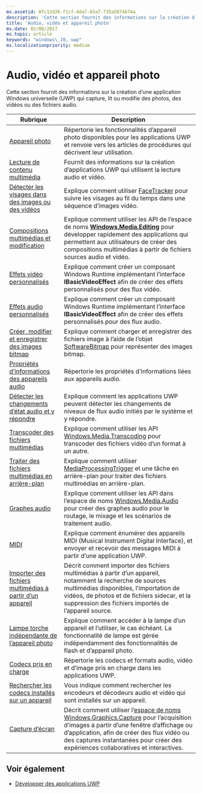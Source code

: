 ```yaml
---
ms.assetid: 0fc12d26-f1cf-4da7-b5a7-735a5074b74a
description: 'Cette section fournit des informations sur la création d’une application Windows universelle (UWP) qui capture, lit ou modifie des photos, des vidéos ou des fichiers audio.'
title: 'Audio, vidéo et appareil photo'
ms.date: 02/08/2017
ms.topic: article
keywords: "windows\_10, uwp"
ms.localizationpriority: medium
---
```

# <a name="audio-video-and-camera"></a>Audio, vidéo et appareil photo


Cette section fournit des informations sur la création d’une application Windows universelle (UWP) qui capture, lit ou modifie des photos, des vidéos ou des fichiers audio.
 
| Rubrique                                                                                             | Description                                                                                                                                                                                                                                                                                    |
|---------------------------------------------------------------------------------------------------|------------------------------------------------------------------------------------------------------------------------------------------------------------------------------------------------------------------------------------------------------------------------------------------------|
| [Appareil photo](camera.md) | Répertorie les fonctionnalités d’appareil photo disponibles pour les applications UWP et renvoie vers les articles de procédures qui décrivent leur utilisation. |
| [Lecture de contenu multimédia](media-playback.md) | Fournit des informations sur la création d’applications UWP qui utilisent la lecture audio et vidéo. |
| [Détecter les visages dans des images ou des vidéos](detect-and-track-faces-in-an-image.md) | Explique comment utiliser [FaceTracker](https://msdn.microsoft.com/library/windows/apps/dn974150) pour suivre les visages au fil du temps dans une séquence d’images vidéo. |
| [Compositions multimédias et modification](media-compositions-and-editing.md) | Explique comment utiliser les API de l’espace de noms [**Windows.Media.Editing**](https://msdn.microsoft.com/library/windows/apps/dn640565) pour développer rapidement des applications qui permettent aux utilisateurs de créer des compositions multimédias à partir de fichiers sources audio et vidéo. |
| [Effets vidéo personnalisés](custom-video-effects.md) | Explique comment créer un composant Windows Runtime implémentant l’interface **IBasicVideoEffect** afin de créer des effets personnalisés pour des flux vidéo. |
| [Effets audio personnalisés](custom-audio-effects.md) | Explique comment créer un composant Windows Runtime implémentant l’interface **IBasicVideoEffect** afin de créer des effets personnalisés pour des flux audio. |
| [Créer, modifier et enregistrer des images bitmap](imaging.md) | Explique comment charger et enregistrer des fichiers image à l’aide de l’objet [SoftwareBitmap](https://msdn.microsoft.com/library/windows/apps/dn887358) pour représenter des images bitmap.  |
| [Propriétés d’informations des appareils audio](audio-device-information-properties.md)  | Répertorie les propriétés d’informations liées aux appareils audio. |
| [Détecter les changements d’état audio et y répondre](detect-and-respond-to-audio-state-changes.md)  | Explique comment les applications UWP peuvent détecter les changements de niveaux de flux audio initiés par le système et y répondre. |
| [Transcoder des fichiers multimédias](transcode-media-files.md) | Explique comment utiliser les API [Windows.Media.Transcoding](https://msdn.microsoft.com/library/windows/apps/br207105) pour transcoder des fichiers vidéo d’un format à un autre. |
| [Traiter des fichiers multimédias en arrière-plan](process-media-files-in-the-background.md) | Explique comment utiliser [MediaProcessingTrigger](https://msdn.microsoft.com/library/windows/apps/dn806005) et une tâche en arrière-plan pour traiter des fichiers multimédias en arrière-plan. |
| [Graphes audio](audio-graphs.md) | Explique comment utiliser les API dans l’espace de noms [Windows.Media.Audio](https://msdn.microsoft.com/library/windows/apps/dn914341) pour créer des graphes audio pour le routage, le mixage et les scénarios de traitement audio. |
| [MIDI](midi.md) | Explique comment énumérer des appareils MIDI (Musical Instrument Digital Interface), et envoyer et recevoir des messages MIDI à partir d’une application UWP. |
| [Importer des fichiers multimédias à partir d’un appareil](import-media-from-a-device.md) | Décrit comment importer des fichiers multimédias à partir d’un appareil, notamment la recherche de sources multimédias disponibles, l’importation de vidéos, de photos et de fichiers sidecar, et la suppression des fichiers importés de l’appareil source. |
| [Lampe torche indépendante de l’appareil photo](camera-independent-flashlight.md) | Explique comment accéder à la lampe d’un appareil et l’utiliser, le cas échéant. La fonctionnalité de lampe est gérée indépendamment des fonctionnalités de flash et d’appareil photo. |
| [Codecs pris en charge](supported-codecs.md) | Répertorie les codecs et formats audio, vidéo et d’image pris en charge dans les applications UWP. |
| [Rechercher les codecs installés sur un appareil](codec-query.md) | Vous indique comment rechercher les encodeurs et décodeurs audio et vidéo qui sont installés sur un appareil. |
| [Capture d’écran](screen-capture.md) | Décrit comment utiliser l’[espace de noms Windows.Graphics.Capture](https://docs.microsoft.com/uwp/api/windows.graphics.capture) pour l’acquisition d’images à partir d’une fenêtre d’affichage ou d’application, afin de créer des flux vidéo ou des captures instantanées pour créer des expériences collaboratives et interactives. |

## <a name="see-also"></a>Voir également
- [Développer des applications UWP](https://developer.microsoft.com/windows/develop)

 

 

 




